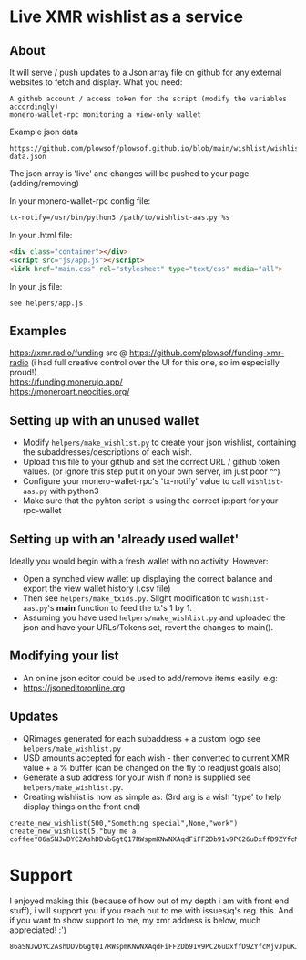 # Live XMR wishlist as a service

## About
It will serve / push updates to a Json array file on github for any external websites to fetch and display.
What you need:
```
A github account / access token for the script (modify the variables accordingly)
monero-wallet-rpc monitoring a view-only wallet
```
Example json data
```
https://github.com/plowsof/plowsof.github.io/blob/main/wishlist/wishlist-data.json
```
The json array is 'live' and changes will be pushed to your page (adding/removing)

In your monero-wallet-rpc config file:
```bash
tx-notify=/usr/bin/python3 /path/to/wishlist-aas.py %s
```

In your .html file:
```html
<div class="container"></div>
<script src="js/app.js"></script>
<link href="main.css" rel="stylesheet" type="text/css" media="all">
```

In your .js file:
```
see helpers/app.js
```

## Examples 
https://xmr.radio/funding src @ https://github.com/plowsof/funding-xmr-radio (i had full creative control over the UI for this one, so im especially proud!)    
https://funding.monerujo.app/    
https://moneroart.neocities.org/    

## Setting up with an unused wallet
- Modify ```helpers/make_wishlist.py``` to create your json wishlist, containing the subaddresses/descriptions of each wish.
- Upload this file to your github and set the correct URL / github token values. (or ignore this step put it on your own server, im just poor ^^)
- Configure your monero-wallet-rpc's 'tx-notify' value to call ```wishlist-aas.py``` with python3
- Make sure that the pyhton script is using the correct ip:port for your rpc-wallet

## Setting up with an 'already used wallet'
Ideally you would begin with a fresh wallet with no activity. However:  
- Open a synched view wallet up displaying the correct balance and export the view wallet history (.csv file)
- Then see ```helpers/make_txids.py```. Slight modification to ```wishlist-aas.py```'s __main__ function to feed the tx's 1 by 1.
- Assuming you have used ```helpers/make_wishlist.py``` and uploaded the json and have your URLs/Tokens set, revert the changes to main().

## Modifying your list
- An online json editor could be used to add/remove items easily. e.g:
- https://jsoneditoronline.org

## Updates
- QRimages generated for each subaddress + a custom logo see ```helpers/make_wishlist.py```
- USD amounts accepted for each wish - then converted to current XMR value + a % buffer (can be changed on the fly to readjust goals also)
- Generate a sub address for your wish if none is supplied see ```helpers/make_wishlist.py```. 
- Creating wishlist is now as simple as: (3rd arg is a wish 'type' to help display things on the front end)
```
create_new_wishlist(500,"Something special",None,"work")
create_new_wishlist(5,"buy me a coffee"86aSNJwDYC2AshDDvbGgtQ17RWspmKNwNXAqdFiFF2Db91v9PC26uDxffD9ZYfcMjvJpuKJepsQtELAdmXVk85E1DsuL6rG","gift")
```
# Support
I enjoyed making this (because of how out of my depth i am with front end stuff), i will support you if you reach out to me with issues/q's reg. this.
And if you want to show support to me, my xmr address is below, much appreciated! :')
```
86aSNJwDYC2AshDDvbGgtQ17RWspmKNwNXAqdFiFF2Db91v9PC26uDxffD9ZYfcMjvJpuKJepsQtELAdmXVk85E1DsuL6rG
```
